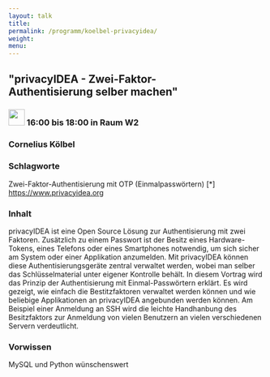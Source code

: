 ```yaml
---
layout: talk
title:
permalink: /programm/koelbel-privacyidea/
weight: 
menu:
---
```

## "privacyIDEA&nbsp;-&nbsp;Zwei-Faktor-Authentisierung&nbsp;selber&nbsp;machen"

### <img height = "32" src="../../images/workshop.svg"> 16:00 bis 18:00 in Raum W2

### Cornelius&nbsp;Kölbel

### Schlagworte

Zwei-Faktor-Authentisierung mit OTP (Einmalpasswörtern)
[*] https://www.privacyidea.org

### Inhalt

privacyIDEA ist eine Open Source Lösung zur Authentisierung mit zwei Faktoren.
Zusätzlich zu einem Passwort ist der Besitz eines Hardware-Tokens, eines Telefons
oder eines Smartphones notwendig, um sich sicher am System oder einer Applikation
anzumelden. Mit privacyIDEA können diese
Authentisierungsgeräte zentral verwaltet werden, wobei man selber das
Schlüsselmaterial unter eigener Kontrolle behält.
In diesem Vortrag wird das Prinzip der Authentisierung mit Einmal-Passwörtern
erklärt. Es wird gezeigt, wie einfach die Bestitzfaktoren verwaltet werden können
und wie beliebige Applikationen an privacyIDEA angebunden werden können.
Am Beispiel einer Anmeldung an SSH wird die leichte Handhanbung des
Besitzfaktors zur Anmeldung von vielen Benutzern an vielen verschiedenen Servern
verdeutlicht.

### Vorwissen

MySQL und Python wünschenswert

